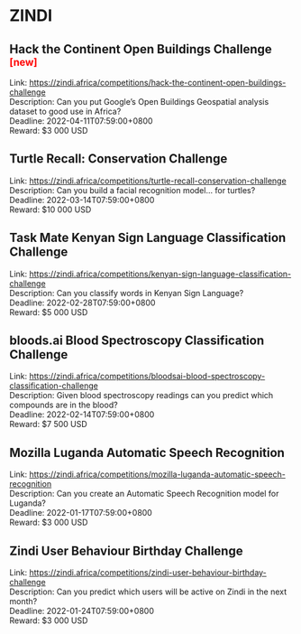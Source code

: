 # ZINDI



## Hack the Continent Open Buildings Challenge <sup style="color:red">[new]<sup>  

Link: https://zindi.africa/competitions/hack-the-continent-open-buildings-challenge  
Description: Can you put Google’s Open Buildings Geospatial analysis dataset to good use in Africa?   
Deadline: 2022-04-11T07:59:00+0800  
Reward: $3 000 USD  


## Turtle Recall: Conservation Challenge

Link: https://zindi.africa/competitions/turtle-recall-conservation-challenge  
Description: Can you build a facial recognition model... for turtles?  
Deadline: 2022-03-14T07:59:00+0800  
Reward: $10 000 USD  


## Task Mate Kenyan Sign Language Classification Challenge

Link: https://zindi.africa/competitions/kenyan-sign-language-classification-challenge  
Description: Can you classify words in Kenyan Sign Language?   
Deadline: 2022-02-28T07:59:00+0800  
Reward: $5 000 USD  


## bloods.ai Blood Spectroscopy Classification Challenge

Link: https://zindi.africa/competitions/bloodsai-blood-spectroscopy-classification-challenge  
Description: Given blood spectroscopy readings can you predict which compounds are in the blood?  
Deadline: 2022-02-14T07:59:00+0800  
Reward: $7 500 USD  


## Mozilla Luganda Automatic Speech Recognition

Link: https://zindi.africa/competitions/mozilla-luganda-automatic-speech-recognition  
Description: Can you create an Automatic Speech Recognition model for Luganda?  
Deadline: 2022-01-17T07:59:00+0800  
Reward: $3 000 USD  


## Zindi User Behaviour Birthday Challenge

Link: https://zindi.africa/competitions/zindi-user-behaviour-birthday-challenge  
Description: Can you predict which users will be active on Zindi in the next month?  
Deadline: 2022-01-24T07:59:00+0800  
Reward: $3 000 USD  

